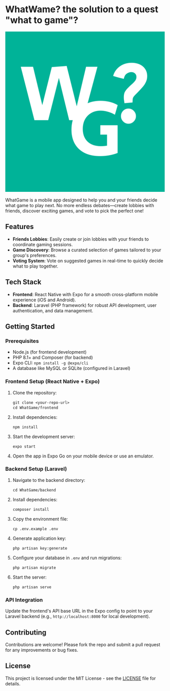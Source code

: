 # WhatWame? the solution to a quest "what to game"?

<img src="/icon.png" alt="WhatGame? logo">

WhatGame is a mobile app designed to help you and your friends decide what game to play next. No more endless debates—create lobbies with friends, discover exciting games, and vote to pick the perfect one!

## Features

- **Friends Lobbies**: Easily create or join lobbies with your friends to coordinate gaming sessions.
- **Game Discovery**: Browse a curated selection of games tailored to your group's preferences.
- **Voting System**: Vote on suggested games in real-time to quickly decide what to play together.

## Tech Stack

- **Frontend**: React Native with Expo for a smooth cross-platform mobile experience (iOS and Android).
- **Backend**: Laravel (PHP framework) for robust API development, user authentication, and data management.

## Getting Started

### Prerequisites

- Node.js (for frontend development)
- PHP 8.1+ and Composer (for backend)
- Expo CLI: `npm install -g @expo/cli`
- A database like MySQL or SQLite (configured in Laravel)

### Frontend Setup (React Native + Expo)

1. Clone the repository:
   ```
   git clone <your-repo-url>
   cd WhatGame/frontend
   ```

2. Install dependencies:
   ```
   npm install
   ```

3. Start the development server:
   ```
   expo start
   ```

4. Open the app in Expo Go on your mobile device or use an emulator.

### Backend Setup (Laravel)

1. Navigate to the backend directory:
   ```
   cd WhatGame/backend
   ```

2. Install dependencies:
   ```
   composer install
   ```

3. Copy the environment file:
   ```
   cp .env.example .env
   ```

4. Generate application key:
   ```
   php artisan key:generate
   ```

5. Configure your database in `.env` and run migrations:
   ```
   php artisan migrate
   ```

6. Start the server:
   ```
   php artisan serve
   ```

### API Integration

Update the frontend's API base URL in the Expo config to point to your Laravel backend (e.g., `http://localhost:8000` for local development).

## Contributing

Contributions are welcome! Please fork the repo and submit a pull request for any improvements or bug fixes.

## License

This project is licensed under the MIT License - see the [LICENSE](LICENSE) file for details.
